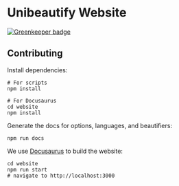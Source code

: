 # Unibeautify Website

[![Greenkeeper badge](https://badges.greenkeeper.io/Unibeautify/website.svg)](https://greenkeeper.io/)

## Contributing

Install dependencies:

```
# For scripts
npm install

# For Docusaurus
cd website
npm install
```

Generate the docs for options, languages, and beautifiers:

```
npm run docs
```

We use [Docusaurus](https://docusaurus.io/) to build the website:

```
cd website
npm run start
# navigate to http://localhost:3000
```
